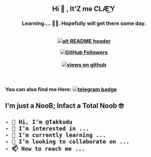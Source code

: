 <h2 align="center"> Hi 👋 , It'Z me  CLÆ͜͡Ｙ <br/></h2> 
<h3 align="center">Learning.... 🧑‍💻. Hopefully will get there some day.<br> <br>

   <a href="https://telegra.ph/file/98111dddda5cdfc10bc4b.jpg" target="_blank" rel="download org image">![alt README header](https://telegra.ph/file/98111dddda5cdfc10bc4b.jpg?raw=true)</a>
   
   
   
 <a href="https://github.com/CLaY9950" target="_blank">
    <img alt="GitHub Followers" src="https://img.shields.io/github/followers/CLaY9950?label=Github%20followers&style=for-the-badge">
  </a> <br> <br>
  <a href="https://github.com/CLaY9950" target="_blank">
    <img src="https://komarev.com/ghpvc/?username=CLaY9950&label=Views&color=brightgreen&style=flat-square" alt="views on github" />
 
 </a> <br> 
 ### You can also find me Here: [![telegram badge](https://img.shields.io/badge/@CLaY995-30302f?style=for-the-badge&logo=telegram)](https://t.me/CLaY995)



<h2 align="centre">I'm just a NooB; Infact a Total Noob 🤓<h2>

```
- 👋 Hi, I’m @Takkudu
- 👀 I’m interested in ...
- 🌱 I’m currently learning ...
- 💞️ I’m looking to collaborate on ...
- 📫 How to reach me ...
